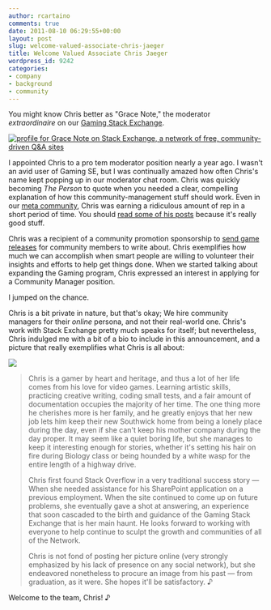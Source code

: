 ```yaml
---
author: rcartaino
comments: true
date: 2011-08-10 06:29:55+00:00
layout: post
slug: welcome-valued-associate-chris-jaeger
title: Welcome Valued Associate Chris Jaeger
wordpress_id: 9242
categories:
- company
- background
- community
---
```


You might know Chris better as "Grace Note," the moderator _extraordinaire_ on our [Gaming Stack Exchange](http://gaming.stackexchange.com).

[![profile for Grace Note on Stack Exchange, a network of free, community-driven Q&A sites](http://stackexchange.com/users/flair/30498037168a4055a8490c31c2b1d863.png)](http://stackexchange.com/users/30498037168a4055a8490c31c2b1d863)

I appointed Chris to a pro tem moderator position nearly a year ago. I wasn't an avid user of Gaming SE, but I was continually amazed how often Chris's name kept popping up in our moderator chat room. Chris was quickly becoming _The Person_ to quote when you needed a clear, compelling explanation of how this community-management stuff should work. Even in our [meta community](http://meta.stackoverflow.com/users/146126/grace-note/), Chris was earning a ridiculous amount of rep in a short period of time. You should [read some of his posts](http://meta.stackoverflow.com/users/146126/grace-note#qpage_1-anpage_1-qsort_votes-ansort_votes) because it's really good stuff.

Chris was a recipient of a community promotion sponsorship to [send game releases](http://meta.gaming.stackexchange.com/questions/2010/community-promotion-sponsorship-new-game-releases-for-community-members) for community members to write about. Chris exemplifies how much we can accomplish when smart people are willing to volunteer their insights and efforts to help get things done. When we started talking about expanding the Gaming program, Chris expressed an interest in applying for a Community Manager position.

I jumped on the chance.

Chris is a bit private in nature, but that's okay; We hire community managers for their _online_ persona, and not their real-world one. Chris's work with Stack Exchange pretty much speaks for itself; but nevertheless, Chris indulged me with a bit of a bio to include in this announcement, and a picture that really exemplifies what Chris is all about:

![](/blog/images/2011-08-10-welcome-valued-associate-chris-jaeger/Chris-Jaeger-duck.jpg)


<blockquote>Chris is a gamer by heart and heritage, and thus a lot of her life comes from his love for video games. Learning artistic skills, practicing creative writing, coding small tests, and a fair amount of documentation occupies the majority of her time. The one thing more he cherishes more is her family, and he greatly enjoys that her new job lets him keep their new Southwick home from being a lonely place during the day, even if she can't keep his mother company during the day proper. It may seem like a quiet boring life, but she manages to keep it interesting enough for stories, whether it's setting his hair on fire during Biology class or being hounded by a white wasp for the entire length of a highway drive.

Chris first found Stack Overflow in a very traditional success story — When she needed assistance for his SharePoint application on a previous employment. When the site continued to come up on future problems, she eventually gave a shot at answering, an experience that soon cascaded to the birth and guidance of the Gaming Stack Exchange that is her main haunt. He looks forward to working with everyone to help continue to sculpt the growth and communities of all of the Network.

Chris is not fond of posting her picture online (very strongly emphasized by his lack of presence on any social network), but she endeavored nonetheless to procure an image from his past — from graduation, as it were. She hopes it'll be satisfactory. ♪</blockquote>


Welcome to the team, Chris! ♪
